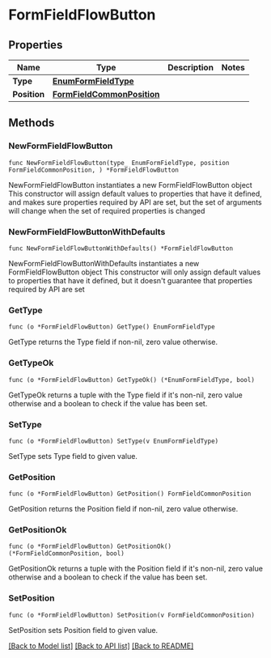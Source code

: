 # FormFieldFlowButton

## Properties

Name | Type | Description | Notes
------------ | ------------- | ------------- | -------------
**Type** | [**EnumFormFieldType**](EnumFormFieldType.md) |  | 
**Position** | [**FormFieldCommonPosition**](FormFieldCommonPosition.md) |  | 

## Methods

### NewFormFieldFlowButton

`func NewFormFieldFlowButton(type_ EnumFormFieldType, position FormFieldCommonPosition, ) *FormFieldFlowButton`

NewFormFieldFlowButton instantiates a new FormFieldFlowButton object
This constructor will assign default values to properties that have it defined,
and makes sure properties required by API are set, but the set of arguments
will change when the set of required properties is changed

### NewFormFieldFlowButtonWithDefaults

`func NewFormFieldFlowButtonWithDefaults() *FormFieldFlowButton`

NewFormFieldFlowButtonWithDefaults instantiates a new FormFieldFlowButton object
This constructor will only assign default values to properties that have it defined,
but it doesn't guarantee that properties required by API are set

### GetType

`func (o *FormFieldFlowButton) GetType() EnumFormFieldType`

GetType returns the Type field if non-nil, zero value otherwise.

### GetTypeOk

`func (o *FormFieldFlowButton) GetTypeOk() (*EnumFormFieldType, bool)`

GetTypeOk returns a tuple with the Type field if it's non-nil, zero value otherwise
and a boolean to check if the value has been set.

### SetType

`func (o *FormFieldFlowButton) SetType(v EnumFormFieldType)`

SetType sets Type field to given value.


### GetPosition

`func (o *FormFieldFlowButton) GetPosition() FormFieldCommonPosition`

GetPosition returns the Position field if non-nil, zero value otherwise.

### GetPositionOk

`func (o *FormFieldFlowButton) GetPositionOk() (*FormFieldCommonPosition, bool)`

GetPositionOk returns a tuple with the Position field if it's non-nil, zero value otherwise
and a boolean to check if the value has been set.

### SetPosition

`func (o *FormFieldFlowButton) SetPosition(v FormFieldCommonPosition)`

SetPosition sets Position field to given value.



[[Back to Model list]](../README.md#documentation-for-models) [[Back to API list]](../README.md#documentation-for-api-endpoints) [[Back to README]](../README.md)


